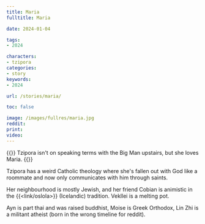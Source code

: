 ```yaml
---
title: Maria
fulltitle: Maria

date: 2024-01-04

tags:
- 2024

characters:
- tzipora
categories:
- story
keywords:
- 2024

url: /stories/maria/

toc: false

image: /images/fullres/maria.jpg
reddit:
print:
video:
---
```

{{<note caption>}}
Tzipora isn't on speaking terms with the Big Man upstairs, but she loves Maria.
{{</note>}}

Tzipora has a weird Catholic theology where she's fallen out with God like a roommate and now only communicates with him through saints.

Her neighbourhood is mostly Jewish, and her friend Cobian is animistic in the {{<link/oslola>}} (Icelandic) tradition. Vekllei is a melting pot.

Ayn is part thai and was raised buddhist, Moise is Greek Orthodox, Lin Zhi is a militant atheist (born in the wrong timeline for reddit).